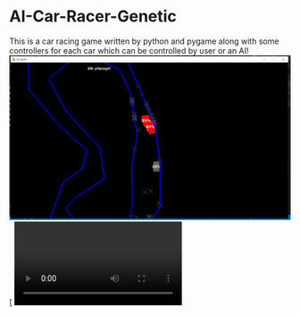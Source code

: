 # AI-Car-Racer-Genetic
This is a car racing game written by python and pygame along with some controllers for each car which can be controlled by user or an AI!
![](https://github.com/bateni1380/AI-Car-Racer-Genetic/blob/main/Capture.PNG)
[
![Video Link](https://github.com/bateni1380/AI-Car-Racer-Genetic/blob/main/demo.mp4)
